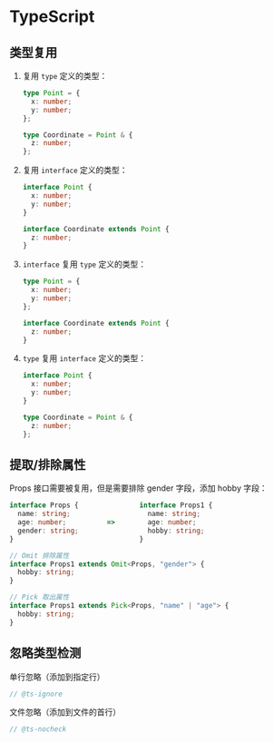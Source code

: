 # TypeScript

## 类型复用

1. 复用 `type` 定义的类型：

   ```typescript
   type Point = {
     x: number;
     y: number;
   };
   
   type Coordinate = Point & {
     z: number;
   };
   ```

2. 复用 `interface` 定义的类型：

   ```typescript
   interface Point {
     x: number;
     y: number;
   }
   
   interface Coordinate extends Point {
     z: number;
   }
   ```

3. `interface` 复用 `type` 定义的类型：

   ```typescript
   type Point = {
     x: number;
     y: number;
   };
   
   interface Coordinate extends Point {
     z: number;
   }
   ```

4. `type` 复用 `interface` 定义的类型：

   ```typescript
   interface Point {
     x: number;
     y: number;
   }
   
   type Coordinate = Point & {
     z: number;
   };
   ```

   

## 提取/排除属性

Props 接口需要被复用，但是需要排除 gender 字段，添加 hobby 字段：

```typescript
interface Props {				interface Props1 {
  name: string;					  name: string;	
  age: number;			=>		  age: number;
  gender: string;				  hobby: string;
}								}
```

```typescript
// Omit 排除属性
interface Props1 extends Omit<Props, "gender"> {
  hobby: string;
}

// Pick 取出属性
interface Props1 extends Pick<Props, "name" | "age"> {
  hobby: string;
}
```



## 忽略类型检测

单行忽略（添加到指定行）

```ts
// @ts-ignore
```

文件忽略（添加到文件的首行）

```ts
// @ts-nocheck
```

























